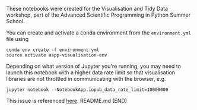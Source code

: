 
These notebooks were created for the Visualisation and Tidy Data workshop, part of the Advanced Scientific Programming in Python Summer School.

You can create and activate a conda environment from the `environment.yml` file using

```
conda env create -f environment.yml
source activate aspp-visualisation-env
```

Depending on what version of Jupyter you're running, you may need to launch this notebook with a higher data rate limit so that visualisation libraries are not throttled in communicating with the browser, e.g.

```jupyter notebook --NotebookApp.iopub_data_rate_limit=10000000```

This issue is referenced [here](https://github.com/jupyter/notebook/issues/2287).
README.md (END)

